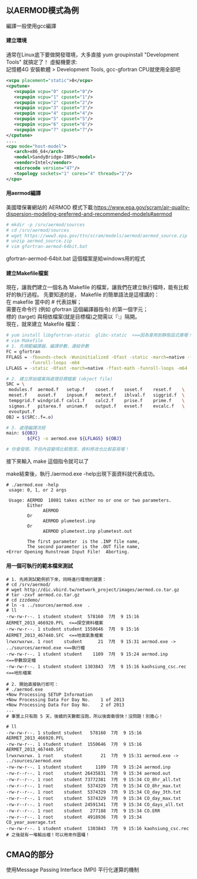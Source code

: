 ## 以AERMOD模式為例
編譯一般使用gcc編譯  
#### 建立環境
通常在Linux底下要做開發環境，大多直接 yum groupinstall "Development Tools" 就搞定了！
虛擬機要求:  
記憶體4G
安裝軟體 > Development Tools, gcc-gfortran
CPU就使用全部吧
```xml
<vcpu placement="static">8</vcpu>
<cputune>
   <vcpupin vcpu="0" cpuset="0"/>
   <vcpupin vcpu="1" cpuset="1"/>
   <vcpupin vcpu="2" cpuset="2"/>
   <vcpupin vcpu="3" cpuset="3"/>
   <vcpupin vcpu="4" cpuset="4"/>
   <vcpupin vcpu="5" cpuset="5"/>
   <vcpupin vcpu="6" cpuset="6"/>
   <vcpupin vcpu="7" cpuset="7"/>
</cputune>
....
<cpu mode="host-model">
   <arch>x86_64</arch>
   <model>SandyBridge-IBRS</model>
   <vendor>Intel</vendor>
   <microcode version="47"/>
   <topology sockets="1" cores="4" threads="2"/>
</cpu>  
```

#### 用aermod編譯
美國環保署網站的 AERMOD 模式下載:https://www.epa.gov/scram/air-quality-dispersion-modeling-preferred-and-recommended-models#aermod
```bash
# mkdir -p /srv/aermod/sources
# cd /srv/aermod/sources
# wget https://www3.epa.gov/ttn/scram/models/aermod/aermod_source.zip
# unzip aermod_source.zip
# vim gfortran-aermod-64bit.bat
```
gfortran-aermod-64bit.bat 這個檔案是給windows用的程式

#### 建立Makefile檔案
現在，讓我們建立一個名為 Makefile 的檔案，讓我們在建立執行檔時，能有比較好的執行過程。 先要知道的是， Makefile 的簡單語法是這樣講的：  
在 makefile 當中的 # 代表註解；  
<tab> 需要在命令行 (例如 gfortran 這個編譯器指令) 的第一個字元；  
標的 (target) 與相依檔案(就是目標檔)之間需以『:』隔開。  
現在，就來建立 Makefile 檔案：  
  
```bash
# yum install libgfortran-static  glibc-static  <==因為會用到靜態函式庫喔！
# vim Makefile
# 1. 先規範編譯器、編譯參數、連結參數
FC = gfortran
FFLAGS = -fbounds-check -Wuninitialized -Ofast -static -march=native -ffast-math \
         -funroll-loops -m64
LFLAGS = -static -Ofast -march=native -ffast-math -funroll-loops -m64

# 2. 建立原始檔案與處理目標檔案 (object file)
SRC = \
 modules.f  aermod.f   setup.f    coset.f    soset.f    reset.f    \
 meset.f    ouset.f    inpsum.f   metext.f   iblval.f   siggrid.f  \
 tempgrid.f windgrid.f calc1.f    calc2.f    prise.f    prime.f    \
 sigmas.f   pitarea.f  uninam.f   output.f   evset.f    evcalc.f   \
 evoutput.f
OBJ = $(SRC:.f=.o)

# 3. 處理編譯流程
main: ${OBJ}
        ${FC} -o aermod.exe ${LFLAGS} ${OBJ}

# 你會發現，不但內容變得比較簡潔，資料修改也比較容易喔！
```

接下來輸入 make 這個指令就可以了

make結束後，執行./aermod.exe -help出現下面資料就代表成功。
```
# ./aermod.exe -help
 usage: 0, 1, or 2 args

 Usage: AERMOD  18081 takes either no or one or two parameters.
        Either
              AERMOD
        Or
              AERMOD plumetest.inp
        Or
              AERMOD plumetest.inp plumetest.out

        The first parameter  is the .INP file name,
        The second parameter is the .OUT file name,
+Error Opening Runstream Input File!  Aborting.
```

#### 用一個可執行的範本檔來測試
```
# 1. 先將測試範例抓下來，同時進行環境的建置：
# cd /srv/aermod/
# wget http://dic.vbird.tw/network_project/images/aermod.co.tar.gz
# tar -zxvf aermod.co.tar.gz
# cd zzzdemo/
# ln -s ../sources/aermod.exe  .
# ll
-rw-rw-r--. 1 student student  578160  7月  9 15:16 AERMET_2013_466920.PFL  <==探空資料檔案
-rw-rw-r--. 1 student student 1550646  7月  9 15:16 AERMET_2013_467440.SFC  <==地面氣象檔案
lrwxrwxrwx. 1 root    student      21  7月  9 15:31 aermod.exe -> ../sources/aermod.exe <==執行檔
-rw-rw-r--. 1 student student    1109  7月  9 15:24 aermod.inp              <==參數設定檔
-rw-rw-r--. 1 student student 1303843  7月  9 15:16 kaohsiung_csc.rec       <==地形檔案

# 2. 開始直接執行即可：
# ./aermod.exe
+Now Processing SETUP Information
+Now Processing Data For Day No.    1 of 2013
+Now Processing Data For Day No.    2 of 2013
...
# 事實上只有跑 5 天，後續的天數都沒跑，所以後面衝很快！沒問題！別擔心！

# ll
-rw-rw-r--. 1 student student   578160  7月  9 15:16 AERMET_2013_466920.PFL
-rw-rw-r--. 1 student student  1550646  7月  9 15:16 AERMET_2013_467440.SFC
lrwxrwxrwx. 1 root    student       21  7月  9 15:31 aermod.exe -> ../sources/aermod.exe
-rw-rw-r--. 1 student student     1109  7月  9 15:24 aermod.inp
-rw-r--r--. 1 root    student 26435831  7月  9 15:34 aermod.out
-rw-r--r--. 1 root    student 73772381  7月  9 15:34 CO_8hr_all.txt
-rw-r--r--. 1 root    student  5374329  7月  9 15:34 CO_8hr_max.txt
-rw-r--r--. 1 root    student  5374329  7月  9 15:34 CO_day_3th.txt
-rw-r--r--. 1 root    student  5374329  7月  9 15:34 CO_day_max.txt
-rw-r--r--. 1 root    student 24591341  7月  9 15:34 CO_days_all.txt
-rw-r--r--. 1 root    student   277188  7月  9 15:34 CO.ERR
-rw-r--r--. 1 root    student  4918936  7月  9 15:34 CO_year_average.txt
-rw-rw-r--. 1 student student  1303843  7月  9 15:16 kaohsiung_csc.rec
# 之後就有一堆輸出檔！可以用來作圖囉！
```

## CMAQ的部分
使用Message Passing Interface (MPI) 平行化運算的機制

